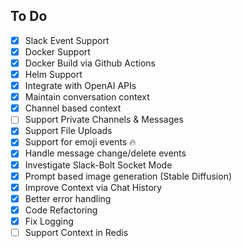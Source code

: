 ## To Do
- [x] Slack Event Support
- [x] Docker Support
- [x] Docker Build via Github Actions
- [x] Helm Support
- [x] Integrate with OpenAI APIs
- [x] Maintain conversation context
- [x] Channel based context
- [ ] Support Private Channels & Messages
- [x] Support File Uploads
- [x] Support for emoji events 🔥
- [x] Handle message change/delete events
- [x] Investigate Slack-Bolt Socket Mode
- [x] Prompt based image generation (Stable Diffusion)
- [x] Improve Context via Chat History
- [x] Better error handling
- [x] Code Refactoring
- [x] Fix Logging
- [ ] Support Context in Redis